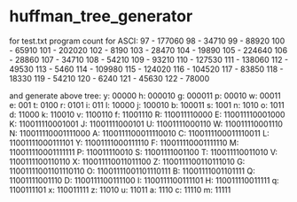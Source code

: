 # huffman_tree_generator

for test.txt program count for ASCI:
97 - 177060
98 - 34710
99 - 88920
100 - 65910
101 - 202020
102 - 8190
103 - 28470
104 - 19890
105 - 224640
106 - 28860
107 - 34710
108 - 54210
109 - 93210
110 - 127530
111 - 138060
112 - 49530
113 - 5460
114 - 109980
115 - 124020
116 - 104520
117 - 83850
118 - 18330
119 - 54210
120 - 6240
121 - 45630
122 - 78000


and generate above tree:
y: 00000
h: 000010
g: 000011
p: 00010
w: 00011
e: 001
t: 0100
r: 0101
i: 011
l: 10000
j: 100010
b: 100011
s: 1001
n: 1010
o: 1011
d: 11000
k: 110010
v: 1100110
f: 11001110
R: 110011110000
E: 110011110001000
K: 110011110001001
J: 11001111000101
U: 11001111000110
W: 110011110001110
N: 110011110001111000
A: 1100111100011110010
C: 1100111100011110011
L: 11001111000111101
Y: 11001111000111110
F: 110011110001111110
M: 110011110001111111
P: 110011110010
S: 11001111001100
T: 110011110011010
V: 1100111100110110
X: 110011110011011100
Z: 1100111100110111010
G: 11001111001101110110
O: 11001111001101110111
B: 11001111001101111
Q: 11001111001110
D: 1100111100111100
I: 1100111100111101
H: 110011110011111
q: 1100111101
x: 110011111
z: 11010
u: 11011
a: 1110
c: 11110
m: 11111

